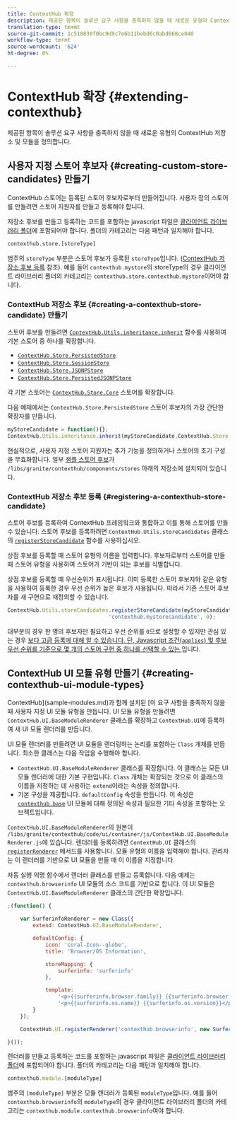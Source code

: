 ```yaml
---
title: ContextHub 확장
description: 제공된 항목이 솔루션 요구 사항을 충족하지 않을 때 새로운 유형의 ContextHub 저장소 및 모듈을 정의합니다.
translation-type: tm+mt
source-git-commit: 1c518830f0bc9d9c7e6b11bebd6c0abd668ce040
workflow-type: tm+mt
source-wordcount: '624'
ht-degree: 0%

---
```



# ContextHub 확장 {#extending-contexthub}

제공된 항목이 솔루션 요구 사항을 충족하지 않을 때 새로운 유형의 ContextHub 저장소 및 모듈을 정의합니다.

## 사용자 지정 스토어 후보자 {#creating-custom-store-candidates} 만들기

ContextHub 스토어는 등록된 스토어 후보자로부터 만들어집니다. 사용자 정의 스토어를 만들려면 스토어 지원자를 만들고 등록해야 합니다.

저장소 후보를 만들고 등록하는 코드를 포함하는 javascript 파일은 [클라이언트 라이브러리 폴더](/help/implementing/developing/introduction/clientlibs.md)에 포함되어야 합니다. 폴더의 카테고리는 다음 패턴과 일치해야 합니다.

```xml
contexthub.store.[storeType]
```

범주의 `storeType` 부분은 스토어 후보가 등록된 `storeType`입니다. ([ContextHub 저장소 후보 등록](#registering-a-contexthub-store-candidate) 참조). 예를 들어 `contexthub.mystore`의 storeType의 경우 클라이언트 라이브러리 폴더의 카테고리는 `contexthub.store.contexthub.mystore`이어야 합니다.

### ContextHub 저장소 후보 {#creating-a-contexthub-store-candidate} 만들기

스토어 후보를 만들려면 [`ContextHub.Utils.inheritance.inherit`](contexthub-api.md#inherit-child-parent) 함수를 사용하여 기본 스토어 중 하나를 확장합니다.

* [`ContextHub.Store.PersistedStore`](contexthub-api.md#contexthub-store-persistedstore)
* [`ContextHub.Store.SessionStore`](contexthub-api.md#contexthub-store-sessionstore)
* [`ContextHub.Store.JSONPStore`](contexthub-api.md#contexthub-store-jsonpstore)
* [`ContextHub.Store.PersistedJSONPStore`](contexthub-api.md#contexthub-store-persistedjsonpstore)

각 기본 스토어는 [`ContextHub.Store.Core`](contexthub-api.md#contexthub-store-core) 스토어를 확장합니다.

다음 예제에서는 `ContextHub.Store.PersistedStore` 스토어 후보자의 가장 간단한 확장자를 만듭니다.

```javascript
myStoreCandidate = function(){};
ContextHub.Utils.inheritance.inherit(myStoreCandidate,ContextHub.Store.PersistedStore);
```

현실적으로, 사용자 지정 스토어 지원자는 추가 기능을 정의하거나 스토어의 초기 구성을 무효화합니다. 일부 [샘플 스토어 후보](sample-stores.md)가 `/libs/granite/contexthub/components/stores` 아래의 저장소에 설치되어 있습니다.

### ContextHub 저장소 후보 등록 {#registering-a-contexthub-store-candidate}

스토어 후보를 등록하여 ContextHub 프레임워크와 통합하고 이를 통해 스토어를 만들 수 있습니다. 스토어 후보를 등록하려면 `ContextHub.Utils.storeCandidates` 클래스의 [`registerStoreCandidate`](contexthub-api.md#registerstorecandidate-store-storetype-priority-applies) 함수를 사용하십시오.

상점 후보를 등록할 때 스토어 유형의 이름을 입력합니다. 후보자로부터 스토어를 만들 때 스토어 유형을 사용하여 스토어가 기반이 되는 후보를 식별합니다.

상점 후보를 등록할 때 우선순위가 표시됩니다. 이미 등록한 스토어 후보자와 같은 유형을 사용하여 등록한 경우 우선 순위가 높은 후보가 사용됩니다. 따라서 기존 스토어 후보자를 새 구현으로 재정의할 수 있습니다.

```javascript
ContextHub.Utils.storeCandidates.registerStoreCandidate(myStoreCandidate,
                                'contexthub.mystorecandidate', 0);
```

대부분의 경우 한 명의 후보자만 필요하고 우선 순위를 `0`으로 설정할 수 있지만 관심 있는 경우 [보다 고급 등록에 대해 알 수 있습니다. 단, Javascript 조건(`applies`) 및 후보 우선 순위를 기준으로 몇 개의 스토어 구현 중 하나를 선택할 수 있는 ](contexthub-api.md#registerstorecandidate-store-storetype-priority-applies)입니다.

## ContextHub UI 모듈 유형 만들기 {#creating-contexthub-ui-module-types}

ContextHub](sample-modules.md)과 함께 설치된 [이 요구 사항을 충족하지 않을 때 사용자 지정 UI 모듈 유형을 만듭니다. UI 모듈 유형을 만들려면 `ContextHub.UI.BaseModuleRenderer` 클래스를 확장하고 `ContextHub.UI`에 등록하여 새 UI 모듈 렌더러를 만듭니다.

UI 모듈 렌더러를 만들려면 UI 모듈을 렌더링하는 논리를 포함하는 `Class` 개체를 만듭니다. 최소한 클래스는 다음 작업을 수행해야 합니다.

* `ContextHub.UI.BaseModuleRenderer` 클래스를 확장합니다. 이 클래스는 모든 UI 모듈 렌더러에 대한 기본 구현입니다. `Class` 개체는 확장되는 것으로 이 클래스의 이름을 지정하는 데 사용하는 `extend`이라는 속성을 정의합니다.
* 기본 구성을 제공합니다. `defaultConfig` 속성을 만듭니다. 이 속성은 [`contexthub.base`](sample-modules.md#contexthub-base-ui-module-type) UI 모듈에 대해 정의된 속성과 필요한 기타 속성을 포함하는 오브젝트입니다.

`ContextHub.UI.BaseModuleRenderer`의 원본이 `/libs/granite/contexthub/code/ui/container/js/ContextHub.UI.BaseModuleRenderer.js`에 있습니다.  렌더러를 등록하려면 `ContextHub.UI` 클래스의 [`registerRenderer`](contexthub-api.md#registerrenderer-moduletype-renderer-dontrender) 메서드를 사용합니다. 모듈 유형의 이름을 입력해야 합니다. 관리자는 이 렌더러를 기반으로 UI 모듈을 만들 때 이 이름을 지정합니다.

자동 실행 익명 함수에서 렌더러 클래스를 만들고 등록합니다. 다음 예제는 `contexthub.browserinfo` UI 모듈의 소스 코드를 기반으로 합니다. 이 UI 모듈은 `ContextHub.UI.BaseModuleRenderer` 클래스의 간단한 확장입니다.

```javascript
;(function() {

    var SurferinfoRenderer = new Class({
        extend: ContextHub.UI.BaseModuleRenderer,

        defaultConfig: {
            icon: 'coral-Icon--globe',
            title: 'Browser/OS Information',

            storeMapping: {
                surferinfo: 'surferinfo'
            },

            template:
                '<p>{{surferinfo.browser.family}} {{surferinfo.browser.version}}</p>' +
                '<p>{{surferinfo.os.name}} {{surferinfo.os.version}}</p>'
        }
    });

    ContextHub.UI.registerRenderer('contexthub.browserinfo', new SurferinfoRenderer());

}());
```

렌더러를 만들고 등록하는 코드를 포함하는 javascript 파일은 [클라이언트 라이브러리 폴더](/help/implementing/developing/introduction/clientlibs.md)에 포함되어야 합니다. 폴더의 카테고리는 다음 패턴과 일치해야 합니다.

```javascript
contexthub.module.[moduleType]
```

범주의 `[moduleType]` 부분은 모듈 렌더러가 등록된 `moduleType`입니다. 예를 들어 `contexthub.browserinfo`의 `moduleType`의 경우 클라이언트 라이브러리 폴더의 카테고리는 `contexthub.module.contexthub.browserinfo`여야 합니다.
